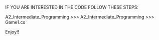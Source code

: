 IF YOU ARE INTERESTED IN THE CODE FOLLOW THESE STEPS:

A2_Intermediate_Programming >>> A2_Intermediate_Programming >>> Game1.cs

Enjoy!!
